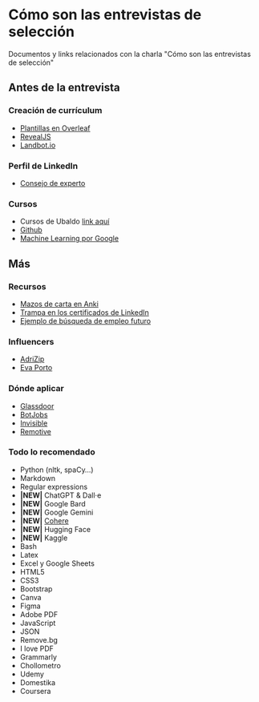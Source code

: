 # Cómo son las entrevistas de selección
Documentos y links relacionados con la charla "Cómo son las entrevistas de selección"

## Antes de la entrevista
### Creación de currículum
- [Plantillas en Overleaf](https://www.overleaf.com/latex/templates/tagged/cv)
- [RevealJS](https://revealjs.com/)
- [Landbot.io](https://landbot.io/)
### Perfil de LinkedIn
- [Consejo de experto](https://www.linkedin.com/business/sales/blog/profile-best-practices/17-steps-to-a-better-linkedin-profile-in-2017)

### Cursos
- Cursos de Ubaldo [link aquí](https://www.udemy.com/user/globalmentoring/)
- [Github](https://www.youtube.com/watch?v=3GymExBkKjE)
- [Machine Learning por Google](https://developers.google.com/machine-learning)

## Más

### Recursos
- [Mazos de carta en Anki](https://github.com/darigovresearch/Google-Machine-Learning-Glossary-Flashcards)
- [Trampa en los certificados de LinkedIn](https://github.com/Ebazhanov/linkedin-skill-assessments-quizzes)
- [Ejemplo de búsqueda de empleo futuro](https://www.linkedin.com/jobs/search/?currentJobId=3756662265&f_WT=2&geoId=91000007&keywords=UX%20Writer&location=EMEA&origin=JOB_SEARCH_PAGE_JOB_FILTER&refresh=true)

### Influencers
- [AdriZip](https://www.instagram.com/adri.zip/?hl=es)
- [Eva Porto](https://evaporto.com/)

### Dónde aplicar
- [Glassdoor](https://www.glassdoor.es/Empleo/index.htm)
- [BotJobs](https://bot-jobs.com/)
- [Invisible](https://invisible.co/join-us/#Explore_Our_Opportunities)
- [Remotive](https://remotive.com/)

### Todo lo recomendado
- Python (nltk, spaCy…)
- Markdown
- Regular expressions
- **|NEW|** ChatGPT & Dall·e
- **|NEW|** Google Bard
- **|NEW|** Google Gemini
- **|NEW|** [Cohere](https://cohere.com/)
- **|NEW|** Hugging Face
- **|NEW|** Kaggle
- Bash
- Latex
- Excel y Google Sheets
- HTML5
- CSS3
- Bootstrap
- Canva
- Figma
- Adobe PDF
- JavaScript
- JSON
- Remove.bg
- I love PDF
- Grammarly
- Chollometro
- Udemy
- Domestika
- Coursera

